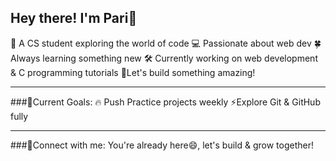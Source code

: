## Hey there! I'm Pari👋
🌸 A CS student exploring the world of code
💻 Passionate about web dev
🍀 Always learning something new
🛠️ Currently working on web development & C programming tutorials
📍Let's build something amazing!

---

###📌Current Goals:
🔥 Push Practice projects weekly
⚡Explore Git & GitHub fully

---

###💭Connect with me:
You're already here😄, let's build & grow together!
